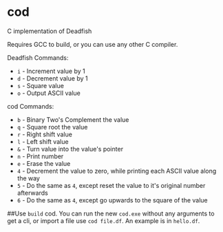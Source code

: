 # cod
C implementation of Deadfish

Requires GCC to build, or you can use any other C compiler.

Deadfish Commands:
* `i` - Increment value by 1
* `d` - Decrement value by 1
* `s` - Square value
* `o` - Output ASCII value

cod Commands:
* `b` - Binary Two's Complement the value
* `q` - Square root the value
* `r` - Right shift value
* `l` - Left shift value
* `&` - Turn value into the value's pointer
* `n` - Print number
* `e` - Erase the value
* `4` - Decrement the value to zero, while printing each ASCII value along the way
* `5` - Do the same as `4`, except reset the value to it's original number afterwards
* `6` - Do the same as `4`, except go upwards to the square of the value

##Use
`build` cod. You can run the new `cod.exe` without any arguments to get a cli, or import a file use `cod file.df`. An example is in `hello.df`.

